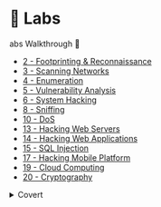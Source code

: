 # 🧪 Labs

abs Walkthrough 🔭

* [2 - Footprinting & Reconnaissance](2-footprinting-and-recon.md)
* [3 - Scanning Networks](3-scanning-networks.md)
* [4 - Enumeration](4-enumeration.md)
* [5 - Vulnerability Analysis](5-vulnerability-analysis.md)
* [6 - System Hacking](6-system-hacking.md)
* [8 - Sniffing](8-sniffing.md)
* [10 - DoS](10-dos.md)
* [13 - Hacking Web Servers](13-hacking-web-servers.md)
* [14 - Hacking Web Applications](14-hacking-web-apps.md)
* [15 - SQL Injection](15-sql-injection.md)
* [17 - Hacking Mobile Platform](17-hacking-mobile.md)
* [19 - Cloud Computing](19-cloud-computing.md)
* [20 - Cryptography](20-cryptography.md)







<details>

<summary>Covert</summary>

Covert\_tcp [source code](https://github.com/infovault-Ytube/CEH-Practical-Notes/blob/main/covert\_tcp.c) Live Demo [Covert TCP Live Demo-Youtube](https://www.youtube.com/watch?v=bDcz4qIpiQ4)

```
# Compile the Code  
cc -o covert_tcp covert_tcp.c
  
# Reciever Machine(192.168.29.53)  
sudo ./covert_tcp -dest 192.168.29.53 -source 192.168.29.123 -source_port 9999 -dest_port 8888 -server -file recieve.txt  
 
# Sender Machine(192.168.29.123) 
# Create A Message file that need to be transferred Eg:secret.txt
sudo ./covert_tcp -dest 192.168.29.53 -source 192.168.29.123 -source_port 8888 -dest_port 9999 -file secret.txt
```

[Wireshark Capture](https://github.com/infovault-Ytube/CEH-Practical-Notes/blob/main/Covert\_TCP-Capture.pcapng) Hello This 123 -



</details>

<figure><img src="https://github.com/infovault-Ytube/CEH-Practical-Notes/raw/main/covertCapture.jpg" alt=""><figcaption></figcaption></figure>

